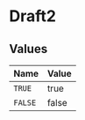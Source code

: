 # Draft2


## Values

| Name    | Value   |
| ------- | ------- |
| `TRUE`  | true    |
| `FALSE` | false   |